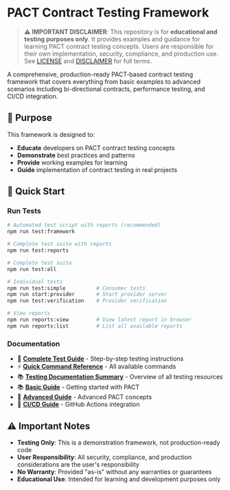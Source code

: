 # PACT Contract Testing Framework

> **⚠️ IMPORTANT DISCLAIMER**: This repository is for **educational and testing purposes only**. It provides examples and guidance for learning PACT contract testing concepts. Users are responsible for their own implementation, security, compliance, and production use. See [LICENSE](LICENSE) and [DISCLAIMER](DISCLAIMER.md) for full terms.

A comprehensive, production-ready PACT-based contract testing framework that covers everything from basic examples to advanced scenarios including bi-directional contracts, performance testing, and CI/CD integration.

## 🎯 Purpose

This framework is designed to:
- **Educate** developers on PACT contract testing concepts
- **Demonstrate** best practices and patterns
- **Provide** working examples for learning
- **Guide** implementation of contract testing in real projects

## 🚀 Quick Start

### Run Tests
```bash
# Automated test script with reports (recommended)
npm run test:framework

# Complete test suite with reports
npm run test:reports

# Complete test suite
npm run test:all

# Individual tests
npm run test:simple          # Consumer tests
npm run start:provider       # Start provider server
npm run test:verification    # Provider verification

# View reports
npm run reports:view         # View latest report in browser
npm run reports:list         # List all available reports
```

### Documentation
- 📖 **[Complete Test Guide](RUN_TESTS_README.md)** - Step-by-step testing instructions
- ⚡ **[Quick Command Reference](TEST_COMMANDS_QUICK_REFERENCE.md)** - All available commands
- 📚 **[Testing Documentation Summary](TESTING_DOCUMENTATION_SUMMARY.md)** - Overview of all testing resources
- 📚 **[Basic Guide](docs/BASIC_GUIDE.md)** - Getting started with PACT
- 🔧 **[Advanced Guide](docs/ADVANCED_GUIDE.md)** - Advanced PACT concepts
- 🚀 **[CI/CD Guide](docs/CI_CD_GUIDE.md)** - GitHub Actions integration

## ⚠️ Important Notes

- **Testing Only**: This is a demonstration framework, not production-ready code
- **User Responsibility**: All security, compliance, and production considerations are the user's responsibility
- **No Warranty**: Provided "as-is" without any warranties or guarantees
- **Educational Use**: Intended for learning and development purposes only
